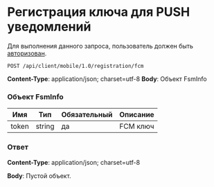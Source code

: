 # Регистрация ключа для PUSH уведомлений

Для выполнения данного запроса, пользователь должен быть [авторизован](doc/hmac-auth.md).

`POST /api/client/mobile/1.0/registration/fcm`

**Content-Type**: application/json; charset=utf-8
**Body**: Объект FsmInfo

### Объект FsmInfo

Имя | Тип | Обязательный | Описание
--- | --- | --- | ---
token | string | да | FCM ключ

### Ответ

**Content-Type**: application/json; charset=utf-8

**Body**: Пустой объект.
